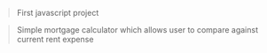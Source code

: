 > First javascript project

> Simple mortgage calculator which allows user to compare against current rent expense
